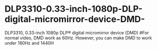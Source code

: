 # DLP3310-0.33-inch-1080p-DLP-digital-micromirror-device-DMD-
DLP3310, 0.33-inch 1080p DLP® digital micromirror device (DMD)
#For normal video, DMD work as 60Hz. However, you can make DMD to work under 180Hz and 1440H
